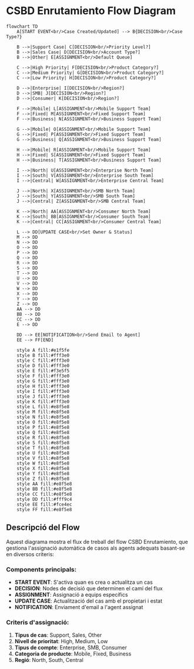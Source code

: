 # CSBD Enrutamiento Flow Diagram

```mermaid
flowchart TD
    A[START EVENT<br/>Case Created/Updated] --> B{DECISION<br/>Case Type?}

    B -->|Support Case| C[DECISION<br/>Priority Level?]
    B -->|Sales Case| D[DECISION<br/>Account Type?]
    B -->|Other| E[ASSIGNMENT<br/>Default Queue]

    C -->|High Priority| F[DECISION<br/>Product Category?]
    C -->|Medium Priority| G[DECISION<br/>Product Category?]
    C -->|Low Priority| H[DECISION<br/>Product Category?]

    D -->|Enterprise| I[DECISION<br/>Region?]
    D -->|SMB| J[DECISION<br/>Region?]
    D -->|Consumer| K[DECISION<br/>Region?]

    F -->|Mobile| L[ASSIGNMENT<br/>Mobile Support Team]
    F -->|Fixed| M[ASSIGNMENT<br/>Fixed Support Team]
    F -->|Business| N[ASSIGNMENT<br/>Business Support Team]

    G -->|Mobile| O[ASSIGNMENT<br/>Mobile Support Team]
    G -->|Fixed| P[ASSIGNMENT<br/>Fixed Support Team]
    G -->|Business| Q[ASSIGNMENT<br/>Business Support Team]

    H -->|Mobile| R[ASSIGNMENT<br/>Mobile Support Team]
    H -->|Fixed| S[ASSIGNMENT<br/>Fixed Support Team]
    H -->|Business| T[ASSIGNMENT<br/>Business Support Team]

    I -->|North| U[ASSIGNMENT<br/>Enterprise North Team]
    I -->|South| V[ASSIGNMENT<br/>Enterprise South Team]
    I -->|Central| W[ASSIGNMENT<br/>Enterprise Central Team]

    J -->|North| X[ASSIGNMENT<br/>SMB North Team]
    J -->|South| Y[ASSIGNMENT<br/>SMB South Team]
    J -->|Central| Z[ASSIGNMENT<br/>SMB Central Team]

    K -->|North| AA[ASSIGNMENT<br/>Consumer North Team]
    K -->|South| BB[ASSIGNMENT<br/>Consumer South Team]
    K -->|Central| CC[ASSIGNMENT<br/>Consumer Central Team]

    L --> DD[UPDATE CASE<br/>Set Owner & Status]
    M --> DD
    N --> DD
    O --> DD
    P --> DD
    Q --> DD
    R --> DD
    S --> DD
    T --> DD
    U --> DD
    V --> DD
    W --> DD
    X --> DD
    Y --> DD
    Z --> DD
    AA --> DD
    BB --> DD
    CC --> DD
    E --> DD

    DD --> EE[NOTIFICATION<br/>Send Email to Agent]
    EE --> FF[END]

    style A fill:#e1f5fe
    style B fill:#fff3e0
    style C fill:#fff3e0
    style D fill:#fff3e0
    style E fill:#f3e5f5
    style F fill:#fff3e0
    style G fill:#fff3e0
    style H fill:#fff3e0
    style I fill:#fff3e0
    style J fill:#fff3e0
    style K fill:#fff3e0
    style L fill:#e8f5e8
    style M fill:#e8f5e8
    style N fill:#e8f5e8
    style O fill:#e8f5e8
    style P fill:#e8f5e8
    style Q fill:#e8f5e8
    style R fill:#e8f5e8
    style S fill:#e8f5e8
    style T fill:#e8f5e8
    style U fill:#e8f5e8
    style V fill:#e8f5e8
    style W fill:#e8f5e8
    style X fill:#e8f5e8
    style Y fill:#e8f5e8
    style Z fill:#e8f5e8
    style AA fill:#e8f5e8
    style BB fill:#e8f5e8
    style CC fill:#e8f5e8
    style DD fill:#fff9c4
    style EE fill:#fce4ec
    style FF fill:#e8f5e8
```

## Descripció del Flow

Aquest diagrama mostra el flux de treball del flow CSBD Enrutamiento, que gestiona l'assignació automàtica de casos als agents adequats basant-se en diversos criteris:

### Components principals:
- **START EVENT**: S'activa quan es crea o actualitza un cas
- **DECISION**: Nodes de decisió que determinen el camí del flux
- **ASSIGNMENT**: Assignació a equips específics
- **UPDATE CASE**: Actualització del cas amb el propietari i estat
- **NOTIFICATION**: Enviament d'email a l'agent assignat

### Criteris d'assignació:
1. **Tipus de cas**: Support, Sales, Other
2. **Nivell de prioritat**: High, Medium, Low
3. **Tipus de compte**: Enterprise, SMB, Consumer
4. **Categoria de producte**: Mobile, Fixed, Business
5. **Regió**: North, South, Central
